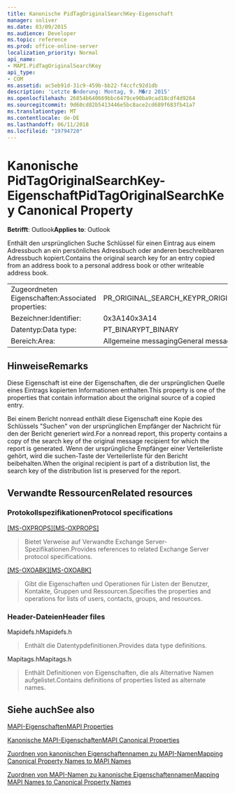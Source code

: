 ```yaml
---
title: Kanonische PidTagOriginalSearchKey-Eigenschaft
manager: soliver
ms.date: 03/09/2015
ms.audience: Developer
ms.topic: reference
ms.prod: office-online-server
localization_priority: Normal
api_name:
- MAPI.PidTagOriginalSearchKey
api_type:
- COM
ms.assetid: ac5eb91d-31c9-459b-bb22-f4ccfc92d1db
description: 'Letzte �nderung: Montag, 9. M�rz 2015'
ms.openlocfilehash: 26854b640669bbc6479ce90ba9cad18cdf4d9264
ms.sourcegitcommit: 9d60cd82b5413446e5bc8ace2cd689f683fb41a7
ms.translationtype: MT
ms.contentlocale: de-DE
ms.lasthandoff: 06/11/2018
ms.locfileid: "19794720"
---
```

# <a name="pidtagoriginalsearchkey-canonical-property"></a><span data-ttu-id="a4e3d-103">Kanonische PidTagOriginalSearchKey-Eigenschaft</span><span class="sxs-lookup"><span data-stu-id="a4e3d-103">PidTagOriginalSearchKey Canonical Property</span></span>

  
  
<span data-ttu-id="a4e3d-104">**Betrifft**: Outlook</span><span class="sxs-lookup"><span data-stu-id="a4e3d-104">**Applies to**: Outlook</span></span> 
  
<span data-ttu-id="a4e3d-105">Enthält den ursprünglichen Suche Schlüssel für einen Eintrag aus einem Adressbuch an ein persönliches Adressbuch oder anderen beschreibbaren Adressbuch kopiert.</span><span class="sxs-lookup"><span data-stu-id="a4e3d-105">Contains the original search key for an entry copied from an address book to a personal address book or other writeable address book.</span></span>
  
|||
|:-----|:-----|
|<span data-ttu-id="a4e3d-106">Zugeordneten Eigenschaften:</span><span class="sxs-lookup"><span data-stu-id="a4e3d-106">Associated properties:</span></span>  <br/> |<span data-ttu-id="a4e3d-107">PR_ORIGINAL_SEARCH_KEY</span><span class="sxs-lookup"><span data-stu-id="a4e3d-107">PR_ORIGINAL_SEARCH_KEY</span></span>  <br/> |
|<span data-ttu-id="a4e3d-108">Bezeichner:</span><span class="sxs-lookup"><span data-stu-id="a4e3d-108">Identifier:</span></span>  <br/> |<span data-ttu-id="a4e3d-109">0x3A14</span><span class="sxs-lookup"><span data-stu-id="a4e3d-109">0x3A14</span></span>  <br/> |
|<span data-ttu-id="a4e3d-110">Datentyp:</span><span class="sxs-lookup"><span data-stu-id="a4e3d-110">Data type:</span></span>  <br/> |<span data-ttu-id="a4e3d-111">PT_BINARY</span><span class="sxs-lookup"><span data-stu-id="a4e3d-111">PT_BINARY</span></span>  <br/> |
|<span data-ttu-id="a4e3d-112">Bereich:</span><span class="sxs-lookup"><span data-stu-id="a4e3d-112">Area:</span></span>  <br/> |<span data-ttu-id="a4e3d-113">Allgemeine messaging</span><span class="sxs-lookup"><span data-stu-id="a4e3d-113">General messaging</span></span>  <br/> |
   
## <a name="remarks"></a><span data-ttu-id="a4e3d-114">Hinweise</span><span class="sxs-lookup"><span data-stu-id="a4e3d-114">Remarks</span></span>

<span data-ttu-id="a4e3d-115">Diese Eigenschaft ist eine der Eigenschaften, die der ursprünglichen Quelle eines Eintrags kopierten Informationen enthalten.</span><span class="sxs-lookup"><span data-stu-id="a4e3d-115">This property is one of the properties that contain information about the original source of a copied entry.</span></span>
  
<span data-ttu-id="a4e3d-116">Bei einem Bericht nonread enthält diese Eigenschaft eine Kopie des Schlüssels "Suchen" von der ursprünglichen Empfänger der Nachricht für den der Bericht generiert wird.</span><span class="sxs-lookup"><span data-stu-id="a4e3d-116">For a nonread report, this property contains a copy of the search key of the original message recipient for which the report is generated.</span></span> <span data-ttu-id="a4e3d-117">Wenn der ursprüngliche Empfänger einer Verteilerliste gehört, wird die suchen-Taste der Verteilerliste für den Bericht beibehalten.</span><span class="sxs-lookup"><span data-stu-id="a4e3d-117">When the original recipient is part of a distribution list, the search key of the distribution list is preserved for the report.</span></span>
  
## <a name="related-resources"></a><span data-ttu-id="a4e3d-118">Verwandte Ressourcen</span><span class="sxs-lookup"><span data-stu-id="a4e3d-118">Related resources</span></span>

### <a name="protocol-specifications"></a><span data-ttu-id="a4e3d-119">Protokollspezifikationen</span><span class="sxs-lookup"><span data-stu-id="a4e3d-119">Protocol specifications</span></span>

<span data-ttu-id="a4e3d-120">[[MS-OXPROPS]](http://msdn.microsoft.com/library/f6ab1613-aefe-447d-a49c-18217230b148%28Office.15%29.aspx)</span><span class="sxs-lookup"><span data-stu-id="a4e3d-120">[[MS-OXPROPS]](http://msdn.microsoft.com/library/f6ab1613-aefe-447d-a49c-18217230b148%28Office.15%29.aspx)</span></span>
  
> <span data-ttu-id="a4e3d-121">Bietet Verweise auf Verwandte Exchange Server-Spezifikationen.</span><span class="sxs-lookup"><span data-stu-id="a4e3d-121">Provides references to related Exchange Server protocol specifications.</span></span>
    
<span data-ttu-id="a4e3d-122">[[MS-OXOABK]](http://msdn.microsoft.com/library/f4cf9b4c-9232-4506-9e71-2270de217614%28Office.15%29.aspx)</span><span class="sxs-lookup"><span data-stu-id="a4e3d-122">[[MS-OXOABK]](http://msdn.microsoft.com/library/f4cf9b4c-9232-4506-9e71-2270de217614%28Office.15%29.aspx)</span></span>
  
> <span data-ttu-id="a4e3d-123">Gibt die Eigenschaften und Operationen für Listen der Benutzer, Kontakte, Gruppen und Ressourcen.</span><span class="sxs-lookup"><span data-stu-id="a4e3d-123">Specifies the properties and operations for lists of users, contacts, groups, and resources.</span></span>
    
### <a name="header-files"></a><span data-ttu-id="a4e3d-124">Header-Dateien</span><span class="sxs-lookup"><span data-stu-id="a4e3d-124">Header files</span></span>

<span data-ttu-id="a4e3d-125">Mapidefs.h</span><span class="sxs-lookup"><span data-stu-id="a4e3d-125">Mapidefs.h</span></span>
  
> <span data-ttu-id="a4e3d-126">Enthält die Datentypdefinitionen.</span><span class="sxs-lookup"><span data-stu-id="a4e3d-126">Provides data type definitions.</span></span>
    
<span data-ttu-id="a4e3d-127">Mapitags.h</span><span class="sxs-lookup"><span data-stu-id="a4e3d-127">Mapitags.h</span></span>
  
> <span data-ttu-id="a4e3d-128">Enthält Definitionen von Eigenschaften, die als Alternative Namen aufgelistet.</span><span class="sxs-lookup"><span data-stu-id="a4e3d-128">Contains definitions of properties listed as alternate names.</span></span>
    
## <a name="see-also"></a><span data-ttu-id="a4e3d-129">Siehe auch</span><span class="sxs-lookup"><span data-stu-id="a4e3d-129">See also</span></span>



[<span data-ttu-id="a4e3d-130">MAPI-Eigenschaften</span><span class="sxs-lookup"><span data-stu-id="a4e3d-130">MAPI Properties</span></span>](mapi-properties.md)
  
[<span data-ttu-id="a4e3d-131">Kanonische MAPI-Eigenschaften</span><span class="sxs-lookup"><span data-stu-id="a4e3d-131">MAPI Canonical Properties</span></span>](mapi-canonical-properties.md)
  
[<span data-ttu-id="a4e3d-132">Zuordnen von kanonischen Eigenschaftennamen zu MAPI-Namen</span><span class="sxs-lookup"><span data-stu-id="a4e3d-132">Mapping Canonical Property Names to MAPI Names</span></span>](mapping-canonical-property-names-to-mapi-names.md)
  
[<span data-ttu-id="a4e3d-133">Zuordnen von MAPI-Namen zu kanonische Eigenschaftennamen</span><span class="sxs-lookup"><span data-stu-id="a4e3d-133">Mapping MAPI Names to Canonical Property Names</span></span>](mapping-mapi-names-to-canonical-property-names.md)

